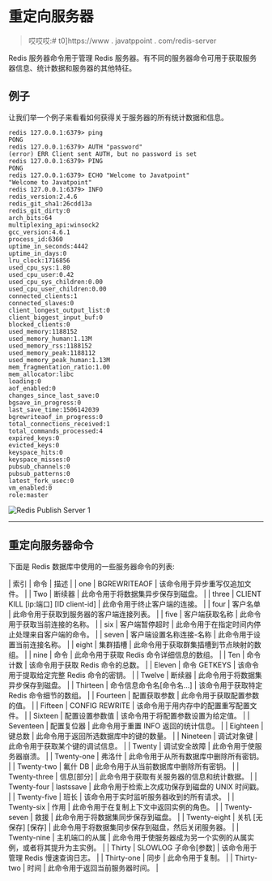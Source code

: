# 重定向服务器

> 哎哎哎:# t0]https://www . javatppoint . com/redis-server

Redis 服务器命令用于管理 Redis 服务器。有不同的服务器命令可用于获取服务器信息、统计数据和服务器的其他特征。

## 例子

让我们举一个例子来看看如何获得关于服务器的所有统计数据和信息。

```
redis 127.0.0.1:6379> ping
PONG
redis 127.0.0.1:6379> AUTH "password"
(error) ERR Client sent AUTH, but no password is set
redis 127.0.0.1:6379> PING
PONG
redis 127.0.0.1:6379> ECHO "Welcome to Javatpoint"
"Welcome to Javatpoint"
redis 127.0.0.1:6379> INFO
redis_version:2.4.6
redis_git_sha1:26cdd13a
redis_git_dirty:0
arch_bits:64
multiplexing_api:winsock2
gcc_version:4.6.1
process_id:6360
uptime_in_seconds:4442
uptime_in_days:0
lru_clock:1716856
used_cpu_sys:1.80
used_cpu_user:0.42
used_cpu_sys_children:0.00
used_cpu_user_children:0.00
connected_clients:1
connected_slaves:0
client_longest_output_list:0
client_biggest_input_buf:0
blocked_clients:0
used_memory:1188152
used_memory_human:1.13M
used_memory_rss:1188152
used_memory_peak:1188112
used_memory_peak_human:1.13M
mem_fragmentation_ratio:1.00
mem_allocator:libc
loading:0
aof_enabled:0
changes_since_last_save:0
bgsave_in_progress:0
last_save_time:1506142039
bgrewriteaof_in_progress:0
total_connections_received:1
total_commands_processed:4
expired_keys:0
evicted_keys:0
keyspace_hits:0
keyspace_misses:0
pubsub_channels:0
pubsub_patterns:0
latest_fork_usec:0
vm_enabled:0
role:master

```

![Redis Publish Server 1](../Images/b331d36ba844192fdbe09519b36f2b9d.png)

* * *

## 重定向服务器命令

下面是 Redis 数据库中使用的一些服务器命令的列表:

| 索引 | 命令 | 描述 |
| one | BGREWRITEAOF | 该命令用于异步重写仅追加文件。 |
| Two | 断续器 | 此命令用于将数据集异步保存到磁盘。 |
| three | CLIENT KILL [ip:端口] [ID client-id] | 此命令用于终止客户端的连接。 |
| four | 客户名单 | 此命令用于获取到服务器的客户端连接列表。 |
| five | 客户端获取名称 | 此命令用于获取当前连接的名称。 |
| six | 客户端暂停超时 | 此命令用于在指定时间内停止处理来自客户端的命令。 |
| seven | 客户端设置名称连接-名称 | 此命令用于设置当前连接名称。 |
| eight | 集群插槽 | 此命令用于获取群集插槽到节点映射的数组。 |
| nine | 命令 | 此命令用于获取 Redis 命令详细信息的数组。 |
| Ten | 命令计数 | 该命令用于获取 Redis 命令的总数。 |
| Eleven | 命令 GETKEYS | 该命令用于提取给定完整 Redis 命令的密钥。 |
| Twelve | 断续器 | 此命令用于将数据集异步保存到磁盘。 |
| Thirteen | 命令信息命令名[命令名...] | 该命令用于获取特定 Redis 命令细节的数组。 |
| Fourteen | 配置获取参数 | 此命令用于获取配置参数的值。 |
| Fifteen | CONFIG REWRITE | 该命令用于用内存中的配置重写配置文件。 |
| Sixteen | 配置设置参数值 | 该命令用于将配置参数设置为给定值。 |
| Seventeen | 配置复位器 | 此命令用于重置 INFO 返回的统计信息。 |
| Eighteen | 键总数 | 此命令用于返回所选数据库中的键的数量。 |
| Nineteen | 调试对象键 | 此命令用于获取某个键的调试信息。 |
| Twenty | 调试安全故障 | 此命令用于使服务器崩溃。 |
| Twenty-one | 弗洛什 | 此命令用于从所有数据库中删除所有密钥。 |
| Twenty-two | 氟什 DB | 此命令用于从当前数据库中删除所有密钥。 |
| Twenty-three | 信息[部分] | 此命令用于获取有关服务器的信息和统计数据。 |
| Twenty-four | lastssave | 此命令用于检索上次成功保存到磁盘的 UNIX 时间戳。 |
| Twenty-five | 班长 | 该命令用于实时监听服务器收到的所有请求。 |
| Twenty-six | 作用 | 此命令用于在复制上下文中返回实例的角色。 |
| Twenty-seven | 救援 | 此命令用于将数据集同步保存到磁盘。 |
| Twenty-eight | 关机 [无保存] [保存] | 此命令用于将数据集同步保存到磁盘，然后关闭服务器。 |
| Twenty-nine | 主机端口的从属 | 此命令用于使服务器成为另一个实例的从属实例，或者将其提升为主实例。 |
| Thirty | SLOWLOG 子命令[参数] | 该命令用于管理 Redis 慢速查询日志。 |
| Thirty-one | 同步 | 此命令用于复制。 |
| Thirty-two | 时间 | 此命令用于返回当前服务器时间。 |